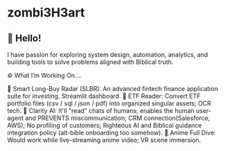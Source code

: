# zombi3H3art
👋 Hello! 
---
I have passion for exploring system design, automation, analytics, and building tools to solve problems aligned with Biblical truth.

⚙️ What I’m Working On....

🤖 Smart Long-Buy Radar (SLBR): An advanced fintech finance application suite for investing. Streamlit dashboard.
🧮 ETF Reader: Convert ETF portfolio files (csv / sql / json / pdf) into organized singular assets; OCR tech. 
:see_no_evil: Clarity AI: It'll "read" chats of humans; enables the human user-agent and PREVENTS miscommunication; CRM connection(Salesforce, AWS); No profiling of customers; Righteous AI and Biblical guidance integration policy (alt-bible onboarding too somehow).
:japanese_ogre: Anime Full Dive: Would work while live-streaming anime video; VR scene immersion.
